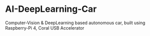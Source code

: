 # AI-DeepLearning-Car
Computer-Vision &amp; DeepLearning based autonomous car, built using Raspberry-Pi 4, Coral USB Accelerator
